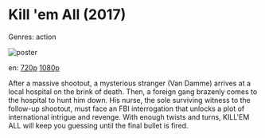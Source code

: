 # Kill 'em All (2017)

Genres: action

![poster](http://image.tmdb.org/t/p/w500/cWkZQqS2IxMcvH7UZSHFR8YYRfk.jpg)

en:
  [720p](magnet:?xt=urn:btih:CF5F109CB0EB116AAC7F7414E4CA1DB0C0868EC1&tr=udp://glotorrents.pw:6969/announce&tr=udp://tracker.opentrackr.org:1337/announce&tr=udp://torrent.gresille.org:80/announce&tr=udp://tracker.openbittorrent.com:80&tr=udp://tracker.coppersurfer.tk:6969&tr=udp://tracker.leechers-paradise.org:6969&tr=udp://p4p.arenabg.ch:1337&tr=udp://tracker.internetwarriors.net:1337)
  [1080p](magnet:?xt=urn:btih:29D75CFCA4E4A0DBAB1295153BC7C100CF640433&tr=udp://glotorrents.pw:6969/announce&tr=udp://tracker.opentrackr.org:1337/announce&tr=udp://torrent.gresille.org:80/announce&tr=udp://tracker.openbittorrent.com:80&tr=udp://tracker.coppersurfer.tk:6969&tr=udp://tracker.leechers-paradise.org:6969&tr=udp://p4p.arenabg.ch:1337&tr=udp://tracker.internetwarriors.net:1337)
  


After a massive shootout, a mysterious stranger (Van Damme) arrives at a local hospital on the brink of death. Then, a foreign gang brazenly comes to the hospital to hunt him down. His nurse, the sole surviving witness to the follow-up shootout, must face an FBI interrogation that unlocks a plot of international intrigue and revenge. With enough twists and turns, KILL'EM ALL will keep you guessing until the final bullet is fired.